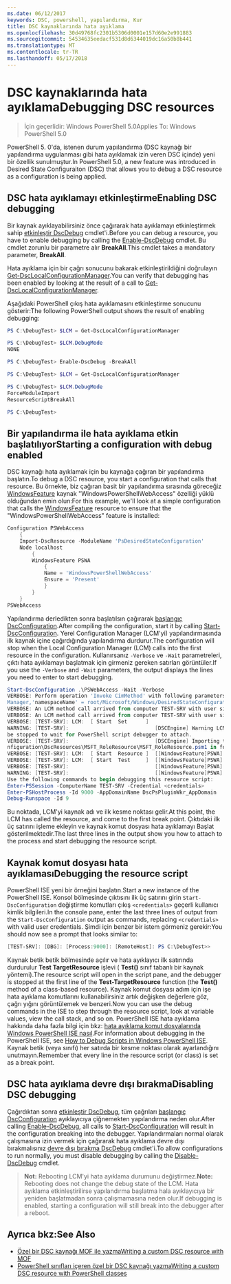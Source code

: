 ```yaml
---
ms.date: 06/12/2017
keywords: DSC, powershell, yapılandırma, Kur
title: DSC kaynaklarında hata ayıklama
ms.openlocfilehash: 30d49768fc2301b5306d0001e157d60e2e991883
ms.sourcegitcommit: 54534635eedacf531d8d6344019dc16a50b8b441
ms.translationtype: MT
ms.contentlocale: tr-TR
ms.lasthandoff: 05/17/2018
---
```

# <a name="debugging-dsc-resources"></a><span data-ttu-id="cf904-103">DSC kaynaklarında hata ayıklama</span><span class="sxs-lookup"><span data-stu-id="cf904-103">Debugging DSC resources</span></span>

> <span data-ttu-id="cf904-104">İçin geçerlidir: Windows PowerShell 5.0</span><span class="sxs-lookup"><span data-stu-id="cf904-104">Applies To: Windows PowerShell 5.0</span></span>

<span data-ttu-id="cf904-105">PowerShell 5. 0'da, istenen durum yapılandırma (DSC kaynağı bir yapılandırma uygulanması gibi hata ayıklamak izin veren DSC içinde) yeni bir özellik sunulmuştur.</span><span class="sxs-lookup"><span data-stu-id="cf904-105">In PowerShell 5.0, a new feature was introduced in Desired State Configuraiton (DSC) that allows you to debug a DSC resource as a configuration is being applied.</span></span>

## <a name="enabling-dsc-debugging"></a><span data-ttu-id="cf904-106">DSC hata ayıklamayı etkinleştirme</span><span class="sxs-lookup"><span data-stu-id="cf904-106">Enabling DSC debugging</span></span>
<span data-ttu-id="cf904-107">Bir kaynak ayıklayabilirsiniz önce çağırarak hata ayıklamayı etkinleştirmek sahip [etkinleştir DscDebug](https://technet.microsoft.com/library/mt517870.aspx) cmdlet'i.</span><span class="sxs-lookup"><span data-stu-id="cf904-107">Before you can debug a resource, you have to enable debugging by calling the [Enable-DscDebug](https://technet.microsoft.com/library/mt517870.aspx) cmdlet.</span></span>
<span data-ttu-id="cf904-108">Bu cmdlet zorunlu bir parametre alır **BreakAll**.</span><span class="sxs-lookup"><span data-stu-id="cf904-108">This cmdlet takes a mandatory parameter, **BreakAll**.</span></span>

<span data-ttu-id="cf904-109">Hata ayıklama için bir çağrı sonucunu bakarak etkinleştirildiğini doğrulayın [Get-DscLocalConfigurationManager](https://technet.microsoft.com/library/dn407378.aspx).</span><span class="sxs-lookup"><span data-stu-id="cf904-109">You can verify that debugging has been enabled by looking at the result of a call to [Get-DscLocalConfigurationManager](https://technet.microsoft.com/library/dn407378.aspx).</span></span>

<span data-ttu-id="cf904-110">Aşağıdaki PowerShell çıkış hata ayıklamasını etkinleştirme sonucunu gösterir:</span><span class="sxs-lookup"><span data-stu-id="cf904-110">The following PowerShell output shows the result of enabling debugging:</span></span>


```powershell
PS C:\DebugTest> $LCM = Get-DscLocalConfigurationManager

PS C:\DebugTest> $LCM.DebugMode
NONE

PS C:\DebugTest> Enable-DscDebug -BreakAll

PS C:\DebugTest> $LCM = Get-DscLocalConfigurationManager

PS C:\DebugTest> $LCM.DebugMode
ForceModuleImport
ResourceScriptBreakAll

PS C:\DebugTest>
```


## <a name="starting-a-configuration-with-debug-enabled"></a><span data-ttu-id="cf904-111">Bir yapılandırma ile hata ayıklama etkin başlatılıyor</span><span class="sxs-lookup"><span data-stu-id="cf904-111">Starting a configuration with debug enabled</span></span>
<span data-ttu-id="cf904-112">DSC kaynağı hata ayıklamak için bu kaynağa çağıran bir yapılandırma başlatın.</span><span class="sxs-lookup"><span data-stu-id="cf904-112">To debug a DSC resource, you start a configuration that calls that resource.</span></span>
<span data-ttu-id="cf904-113">Bu örnekte, biz çağıran basit bir yapılandırma sırasında göreceğiz [WindowsFeature](windowsfeatureResource.md) kaynak "WindowsPowerShellWebAccess" özelliği yüklü olduğundan emin olun:</span><span class="sxs-lookup"><span data-stu-id="cf904-113">For this example, we'll look at a simple configuration that calls the [WindowsFeature](windowsfeatureResource.md) resource to ensure that the "WindowsPowerShellWebAccess" feature is installed:</span></span>

```powershell
Configuration PSWebAccess
    {
    Import-DscResource -ModuleName 'PsDesiredStateConfiguration'
    Node localhost
        {
        WindowsFeature PSWA
            {
            Name = 'WindowsPowerShellWebAccess'
            Ensure = 'Present'
            }
        }
    }
PSWebAccess
```
<span data-ttu-id="cf904-114">Yapılandırma derledikten sonra başlatılsın çağırarak [başlangıç DscConfiguration](https://technet.microsoft.com/library/dn521623.aspx).</span><span class="sxs-lookup"><span data-stu-id="cf904-114">After compiling the configuration, start it by calling [Start-DscConfiguration](https://technet.microsoft.com/library/dn521623.aspx).</span></span>
<span data-ttu-id="cf904-115">Yerel Configuration Manager (LCM'yi) yapılandırmasında ilk kaynak içine çağırdığında yapılandırma durdurur.</span><span class="sxs-lookup"><span data-stu-id="cf904-115">The configuration will stop when the Local Configuration Manager (LCM) calls into the first resource in the configuration.</span></span>
<span data-ttu-id="cf904-116">Kullanırsanız `-Verbose` ve `-Wait` parametreleri, çıktı hata ayıklamayı başlatmak için girmeniz gereken satırları görüntüler.</span><span class="sxs-lookup"><span data-stu-id="cf904-116">If you use the `-Verbose` and `-Wait` parameters, the output displays the lines you need to enter to start debugging.</span></span>

```powershell
Start-DscConfiguration .\PSWebAccess -Wait -Verbose
VERBOSE: Perform operation 'Invoke CimMethod' with following parameters, ''methodName' = SendConfigurationApply,'className' = MSFT_DSCLocalConfiguration
Manager,'namespaceName' = root/Microsoft/Windows/DesiredStateConfiguration'.
VERBOSE: An LCM method call arrived from computer TEST-SRV with user sid S-1-5-21-2127521184-1604012920-1887927527-108583.
VERBOSE: An LCM method call arrived from computer TEST-SRV with user sid S-1-5-21-2127521184-1604012920-1887927527-108583.
VERBOSE: [TEST-SRV]: LCM:  [ Start  Set      ]
WARNING: [TEST-SRV]:                            [DSCEngine] Warning LCM is in Debug 'ResourceScriptBreakAll' mode.  Resource script processing will
be stopped to wait for PowerShell script debugger to attach.
VERBOSE: [TEST-SRV]:                            [DSCEngine] Importing the module C:\WINDOWS\system32\WindowsPowerShell\v1.0\Modules\PSDesiredStateCo
nfiguration\DscResources\MSFT_RoleResource\MSFT_RoleResource.psm1 in force mode.
VERBOSE: [TEST-SRV]: LCM:  [ Start  Resource ]  [[WindowsFeature]PSWA]
VERBOSE: [TEST-SRV]: LCM:  [ Start  Test     ]  [[WindowsFeature]PSWA]
VERBOSE: [TEST-SRV]:                            [[WindowsFeature]PSWA] Importing the module MSFT_RoleResource in force mode.
WARNING: [TEST-SRV]:                            [[WindowsFeature]PSWA] Resource is waiting for PowerShell script debugger to attach.
Use the following commands to begin debugging this resource script:
Enter-PSSession -ComputerName TEST-SRV -Credential <credentials>
Enter-PSHostProcess -Id 9000 -AppDomainName DscPsPluginWkr_AppDomain
Debug-Runspace -Id 9
```
<span data-ttu-id="cf904-117">Bu noktada, LCM'yi kaynak adı ve ilk kesme noktası gelir.</span><span class="sxs-lookup"><span data-stu-id="cf904-117">At this point, the LCM has called the resource, and come to the first break point.</span></span>
<span data-ttu-id="cf904-118">Çıktıdaki ilk üç satırını işleme ekleyin ve kaynak komut dosyası hata ayıklamayı Başlat gösterilmektedir.</span><span class="sxs-lookup"><span data-stu-id="cf904-118">The last three lines in the output show you how to attach to the process and start debugging the resource script.</span></span>

## <a name="debugging-the-resource-script"></a><span data-ttu-id="cf904-119">Kaynak komut dosyası hata ayıklaması</span><span class="sxs-lookup"><span data-stu-id="cf904-119">Debugging the resource script</span></span>

<span data-ttu-id="cf904-120">PowerShell ISE yeni bir örneğini başlatın.</span><span class="sxs-lookup"><span data-stu-id="cf904-120">Start a new instance of the PowerShell ISE.</span></span>
<span data-ttu-id="cf904-121">Konsol bölmesinde çıktısını ilk üç satırını girin `Start-DscConfiguration` değiştirme komutları çıkış `<credentials>` geçerli kullanıcı kimlik bilgileri.</span><span class="sxs-lookup"><span data-stu-id="cf904-121">In the console pane, enter the last three lines of output from the `Start-DscConfiguration` output as commands, replacing `<credentials>` with valid user credentials.</span></span>
<span data-ttu-id="cf904-122">Şimdi için benzer bir istem görmeniz gerekir:</span><span class="sxs-lookup"><span data-stu-id="cf904-122">You should now see a prompt that looks similar to:</span></span>

```powershell
[TEST-SRV]: [DBG]: [Process:9000]: [RemoteHost]: PS C:\DebugTest>>
```

<span data-ttu-id="cf904-123">Kaynak betik betik bölmesinde açılır ve hata ayıklayıcı ilk satırında durdurulur **Test TargetResource** işlevi ( **Test()** sınıf tabanlı bir kaynak yöntemi).</span><span class="sxs-lookup"><span data-stu-id="cf904-123">The resource script will open in the script pane, and the debugger is stopped at the first line of the **Test-TargetResource** function (the **Test()** method of a class-based resource).</span></span>
<span data-ttu-id="cf904-124">Kaynak komut dosyası adım için işe hata ayıklama komutlarını kullanabilirsiniz artık değişken değerlere göz, çağrı yığını görüntülemek ve benzeri.</span><span class="sxs-lookup"><span data-stu-id="cf904-124">Now you can use the debug commands in the ISE to step through the resource script, look at variable values, view the call stack, and so on.</span></span>
<span data-ttu-id="cf904-125">PowerShell ISE hata ayıklama hakkında daha fazla bilgi için bkz: [hata ayıklama komut dosyalarında Windows PowerShell ISE nasıl](https://technet.microsoft.com/en-us/library/dd819480.aspx).</span><span class="sxs-lookup"><span data-stu-id="cf904-125">For information about debugging in the PowerShell ISE, see [How to Debug Scripts in Windows PowerShell ISE](https://technet.microsoft.com/en-us/library/dd819480.aspx).</span></span>
<span data-ttu-id="cf904-126">Kaynak betik (veya sınıfı) her satırda bir kesme noktası olarak ayarlandığını unutmayın.</span><span class="sxs-lookup"><span data-stu-id="cf904-126">Remember that every line in the resource script (or class) is set as a break point.</span></span>

## <a name="disabling-dsc-debugging"></a><span data-ttu-id="cf904-127">DSC hata ayıklama devre dışı bırakma</span><span class="sxs-lookup"><span data-stu-id="cf904-127">Disabling DSC debugging</span></span>

<span data-ttu-id="cf904-128">Çağırdıktan sonra [etkinleştir DscDebug](https://technet.microsoft.com/library/mt517870.aspx), tüm çağrıları [başlangıç DscConfiguration](https://technet.microsoft.com/library/dn521623.aspx) ayıklayıcıya çiğnemekten yapılandırma neden olur.</span><span class="sxs-lookup"><span data-stu-id="cf904-128">After calling [Enable-DscDebug](https://technet.microsoft.com/library/mt517870.aspx), all calls to [Start-DscConfiguration](https://technet.microsoft.com/library/dn521623.aspx) will result in the configuration breaking into the debugger.</span></span> <span data-ttu-id="cf904-129">Yapılandırmaları normal olarak çalışmasına izin vermek için çağırarak hata ayıklama devre dışı bırakmalısınız [devre dışı bırakma DscDebug](https://technet.microsoft.com/en-us/library/mt517872.aspx) cmdlet'i.</span><span class="sxs-lookup"><span data-stu-id="cf904-129">To allow configurations to run normally, you must disable debugging by calling the [Disable-DscDebug](https://technet.microsoft.com/en-us/library/mt517872.aspx) cmdlet.</span></span>

><span data-ttu-id="cf904-130">**Not:** Rebooting LCM'yi hata ayıklama durumunu değiştirmez.</span><span class="sxs-lookup"><span data-stu-id="cf904-130">**Note:** Rebooting does not change the debug state of the LCM.</span></span> <span data-ttu-id="cf904-131">Hata ayıklama etkinleştirilirse yapılandırma başlatma hala ayıklayıcıya bir yeniden başlatmadan sonra çalışmamasına neden olur.</span><span class="sxs-lookup"><span data-stu-id="cf904-131">If debugging is enabled, starting a configuration will still break into the debugger after a reboot.</span></span>


## <a name="see-also"></a><span data-ttu-id="cf904-132">Ayrıca bkz:</span><span class="sxs-lookup"><span data-stu-id="cf904-132">See Also</span></span>
- [<span data-ttu-id="cf904-133">Özel bir DSC kaynağı MOF ile yazma</span><span class="sxs-lookup"><span data-stu-id="cf904-133">Writing a custom DSC resource with MOF</span></span>](authoringResourceMOF.md)
- [<span data-ttu-id="cf904-134">PowerShell sınıfları içeren özel bir DSC kaynağı yazma</span><span class="sxs-lookup"><span data-stu-id="cf904-134">Writing a custom DSC resource with PowerShell classes</span></span>](authoringResourceClass.md)